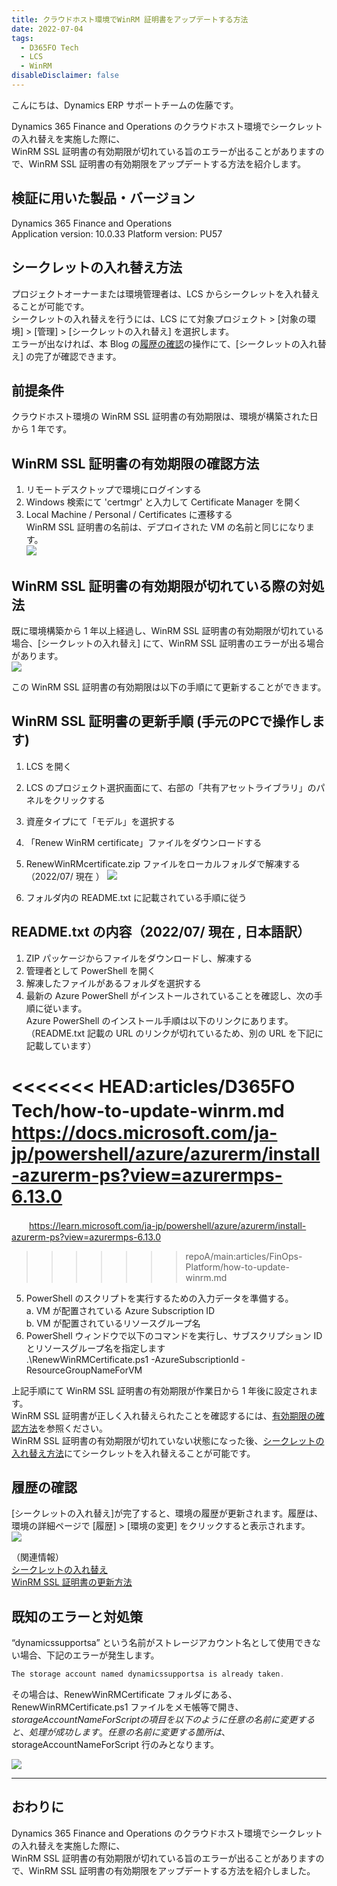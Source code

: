 ```yaml
---
title: クラウドホスト環境でWinRM 証明書をアップデートする方法
date: 2022-07-04
tags:
  - D365FO Tech
  - LCS
  - WinRM
disableDisclaimer: false
---
```


こんにちは、Dynamics ERP サポートチームの佐藤です。

Dynamics 365 Finance and Operations のクラウドホスト環境でシークレットの入れ替えを実施した際に、  
WinRM SSL 証明書の有効期限が切れている旨のエラーが出ることがありますので、WinRM SSL 証明書の有効期限をアップデートする方法を紹介します。  

<!-- more -->
## 検証に用いた製品・バージョン
Dynamics 365 Finance and Operations      
Application version: 10.0.33
Platform version: PU57

## シークレットの入れ替え方法
プロジェクトオーナーまたは環境管理者は、LCS からシークレットを入れ替えることが可能です。  
シークレットの入れ替えを行うには、LCS にて対象プロジェクト > [対象の環境] > [管理] > [シークレットの入れ替え] を選択します。  
エラーが出なければ、本 Blog の[履歴の確認](#履歴の確認)の操作にて、[シークレットの入れ替え] の完了が確認できます。  


## 前提条件
クラウドホスト環境の WinRM SSL 証明書の有効期限は、環境が構築された日から 1 年です。  


## WinRM SSL 証明書の有効期限の確認方法
1. リモートデスクトップで環境にログインする
2. Windows 検索にて 'certmgr' と入力して Certificate Manager を開く
3. Local Machine / Personal / Certificates に遷移する  
WinRM SSL 証明書の名前は、デプロイされた VM の名前と同じになります。  
![](./how-to-update-winrm/how-to-update-winrm1.jpg)


## WinRM SSL 証明書の有効期限が切れている際の対処法
既に環境構築から 1 年以上経過し、WinRM SSL 証明書の有効期限が切れている場合、[シークレットの入れ替え] にて、WinRM SSL 証明書のエラーが出る場合があります。  
![](./how-to-update-winrm/how-to-update-winrm0.jpg)

この WinRM SSL 証明書の有効期限は以下の手順にて更新することができます。  

## WinRM SSL 証明書の更新手順 (手元のPCで操作します)
1. LCS を開く
2. LCS のプロジェクト選択画面にて、右部の「共有アセットライブラリ」のパネルをクリックする
4. 資産タイプにて「モデル」を選択する
5. 「Renew WinRM certificate」ファイルをダウンロードする
6. RenewWinRMcertificate.zip ファイルをローカルフォルダで解凍する（2022/07/ 現在 ）
   ![](./how-to-update-winrm/how-to-update-winrm2.png)

7. フォルダ内の README.txt に記載されている手順に従う

## README.txt の内容（2022/07/ 現在 , 日本語訳）  
1. ZIP パッケージからファイルをダウンロードし、解凍する  
2. 管理者として PowerShell を開く  
3. 解凍したファイルがあるフォルダを選択する  
4. 最新の Azure PowerShell がインストールされていることを確認し、次の手順に従います。  
   Azure PowerShell のインストール手順は以下のリンクにあります。    
   （README.txt 記載の URL のリンクが切れているため、別の URL を下記に記載しています）  

<<<<<<< HEAD:articles/D365FO Tech/how-to-update-winrm.md
　　https://docs.microsoft.com/ja-jp/powershell/azure/azurerm/install-azurerm-ps?view=azurermps-6.13.0
=======
　　https://learn.microsoft.com/ja-jp/powershell/azure/azurerm/install-azurerm-ps?view=azurermps-6.13.0
>>>>>>> repoA/main:articles/FinOps-Platform/how-to-update-winrm.md

5. PowerShell のスクリプトを実行するための入力データを準備する。  
   a. VM が配置されている Azure Subscription ID  
   b. VM が配置されているリソースグループ名  
6. PowerShell ウィンドウで以下のコマンドを実行し、サブスクリプション ID とリソースグループ名を指定します  
   .\RenewWinRMCertificate.ps1 -AzureSubscriptionId <SubscriptionId> -ResourceGroupNameForVM <ResourceGroupName>  

上記手順にて WinRM SSL 証明書の有効期限が作業日から 1 年後に設定されます。  
WinRM SSL 証明書が正しく入れ替えられたことを確認するには、[有効期限の確認方法](#有効期限の確認方法)を参照ください。  
WinRM SSL 証明書の有効期限が切れていない状態になった後、[シークレットの入れ替え方法](#シークレットの入れ替え方法)にてシークレットを入れ替えることが可能です。

## 履歴の確認
[シークレットの入れ替え]が完了すると、環境の履歴が更新されます。履歴は、環境の詳細ページで [履歴] > [環境の変更] をクリックすると表示されます。  
   ![](./how-to-update-winrm/how-to-update-winrm3.png)

（関連情報）  
[シークレットの入れ替え](https://cloudblogs.microsoft.com/dynamics365/it/2018/04/22/rotate-the-expired-or-nearly-expired-ssl-certificate-on-your-subscriptions-one-box-environments)  
[WinRM SSL 証明書の更新方法](https://cloudblogs.microsoft.com/dynamics365/it/2018/05/02/how-to-update-the-winrm-ssl-certificate-on-environments-deployed-in-your-subscription/?source=lcs)

## 既知のエラーと対処策
“dynamicssupportsa” という名前がストレージアカウント名として使用できない場合、下記のエラーが発生します。
```javascript
The storage account named dynamicssupportsa is already taken.
```
その場合は、RenewWinRMCertificate フォルダにある、RenewWinRMCertificate.ps1 ファイルをメモ帳等で開き、
$storageAccountNameForScript の項目を以下のように任意の名前に変更すると、処理が成功します。
任意の名前に変更する箇所は、$storageAccountNameForScript 行のみとなります。

   ![](./how-to-update-winrm/how-to-update-winrm4.png)



---
## おわりに  

Dynamics 365 Finance and Operations のクラウドホスト環境でシークレットの入れ替えを実施した際に、  
WinRM SSL 証明書の有効期限が切れている旨のエラーが出ることがありますので、WinRM SSL 証明書の有効期限をアップデートする方法を紹介しました。  
